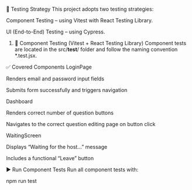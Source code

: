 🧪 Testing Strategy
This project adopts two testing strategies:

Component Testing – using Vitest with React Testing Library.

UI (End-to-End) Testing – using Cypress.

1. 🧩 Component Testing (Vitest + React Testing Library)
   Component tests are located in the src/**test**/ folder and follow the naming convention \*.test.jsx.

✅ Covered Components
LoginPage

Renders email and password input fields

Submits form successfully and triggers navigation

Dashboard

Renders correct number of question buttons

Navigates to the correct question editing page on button click

WaitingScreen

Displays “Waiting for the host...” message

Includes a functional “Leave” button

▶️ Run Component Tests
Run all component tests with:

npm run test
